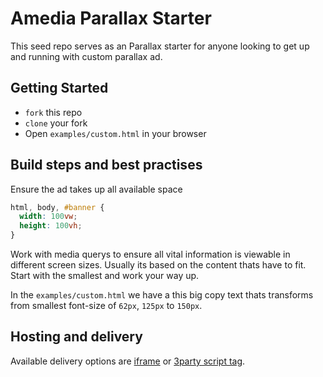 # Amedia Parallax Starter

This seed repo serves as an Parallax starter for anyone looking to get up and running with custom parallax ad.

## Getting Started

* `fork` this repo
* `clone` your fork
* Open `examples/custom.html` in your browser

## Build steps and best practises

Ensure the ad takes up all available space

```css
html, body, #banner {
  width: 100vw;
  height: 100vh;
}
```

Work with media querys to ensure all vital information is viewable in different screen sizes. Usually its based on the content thats have to fit. Start with the smallest and work your way up.

In the `examples/custom.html` we have a this big copy text thats transforms from smallest font-size of `62px`, `125px` to `150px`.

## Hosting and delivery

Available delivery options are [iframe](https://developer.api.no/adverts/html5_adverts_specification.html#hosting-av-materiell-hos-kunde) or [3party script tag](https://developer.api.no/adverts/html5_adverts_specification.html#levering-av-materiell-som-tredjeparts-script).  
